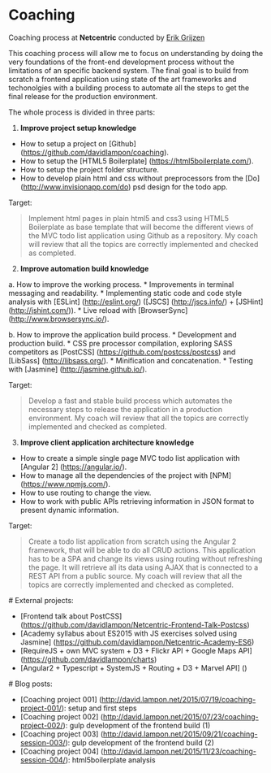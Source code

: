 # Coaching
Coaching process at __Netcentric__ conducted by [Erik Grijzen](https://github.com/ErikGrijzen)

This coaching process will allow me to focus on understanding by doing the very foundations of the front-end development process without the limitations of an specific backend system. The final goal is to build from scratch a frontend application using state of the art frameworks and techonolgies with a building process to automate all the steps to get the final release for the production environment. 

The whole process is divided in three parts:

1. __Improve project setup knowledge__
  * How to setup a project on [Github] (https://github.com/davidlampon/coaching).
  * How to setup the [HTML5 Boilerplate] (https://html5boilerplate.com/).
  * How to setup the project folder structure.
  * How to develop plain html and css without preprocessors from the [Do] (http://www.invisionapp.com/do) psd design for the todo app.
  
  Target:
  > Implement html pages in plain html5 and css3 using HTML5 Boilerplate as base template that will become the different views of the MVC todo list application using Github as a repository. My coach will review that all the topics are correctly implemented and checked as completed.

2. __Improve automation build knowledge__

  a. How to improve the working process.
    * Improvements in terminal messaging and readability.
    * Implementing static code and code style analysis with [ESLint] (http://eslint.org/) ([JSCS] (http://jscs.info/) + [JSHint] (http://jshint.com/)).
    * Live reload with [BrowserSync] (http://www.browsersync.io/).
    
  b. How to improve the application build process.
    * Development and production build.
    * CSS pre processor compilation, exploring SASS competitors as [PostCSS] (https://github.com/postcss/postcss) and [LibSass] (http://libsass.org/).
    * Minification and concatenation. 
    * Testing with [Jasmine] (http://jasmine.github.io/).
    
  Target:
  > Develop a fast and stable build process which automates the necessary steps to release the application in a production environment. My coach will review that all the topics are correctly implemented and checked as completed.

3. __Improve client application architecture knowledge__
  * How to create a simple single page MVC todo list application with [Angular 2] (https://angular.io/).
  * How to manage all the dependencies of the project with [NPM] (https://www.npmjs.com/).
  * How to use routing to change the view.
  * How to work with public APIs retrieving information in JSON format to present dynamic information.

 Target:
  > Create a todo list application from scratch using the Angular 2 framework, that will be able to do all CRUD actions. This application has to be a SPA and change its views using routing without refreshing the page. It will retrieve all its data using AJAX that is connected to a REST API from a public source. My coach will review that all the topics are correctly implemented and checked as completed.

# External projects:

* [Frontend talk about PostCSS] (https://github.com/davidlampon/Netcentric-Frontend-Talk-Postcss)
* [Academy syllabus about ES2015 with JS exercises solved using Jasmine] (https://github.com/davidlampon/Netcentric-Academy-ES6)
* [RequireJS + own MVC system + D3 + Flickr API + Google Maps API] (https://github.com/davidlampon/charts)
* [Angular2 + Typescript + SystemJS + Routing + D3 + Marvel API] ()

# Blog posts:

* [Coaching project 001] (http://david.lampon.net/2015/07/19/coaching-project-001/): setup and first steps
* [Coaching project 002] (http://david.lampon.net/2015/07/23/coaching-project-002/): gulp development of the frontend build (1)
* [Coaching project 003] (http://david.lampon.net/2015/09/21/coaching-session-003/): gulp development of the frontend build (2)
* [Coaching project 004] (http://david.lampon.net/2015/11/23/coaching-session-004/): html5boilerplate analysis
